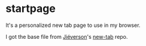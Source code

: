# startpage

It's a personalized new tab page to use in my browser.

I got the base file from [Jiéverson](https://github.com/jieverson)'s
[new-tab](https://github.com/jieverson/new-tab) repo.
